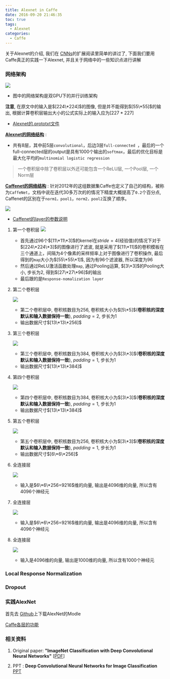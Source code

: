 ```yaml
---
title: Alexnet in Caffe
date: 2016-09-20 21:46:35
toc: true
tags:
  - Alexnet
categories:
  - Caffe
---
```

关于Alexnet的介绍, 我们在 [CNNs](http://simtalk.cn/2016/09/12/CNNs/#拓展阅读)的扩展阅读里简单的讲过了, 下面我们要用Caffe真正的实践一下Alexnet, 并且关于网络中的一些知识点进行讲解
<!--more-->

### **网络架构**

![](\img\Alexnet-in-Caffe\architecture.png)

- 图中的网络架构是双GPU下的并行训练架构

**注意**, 在原文中的输入是$[224\*224]$的图像, 但是并不能得到$[55\*55]$的输出, 根据计算卷积层输出大小的公式实际上的输入应为$[227*227]$

- [Alexnet的.prototxt文件](https://gist.github.com/Simshang/d5e821d859b871671ecef6029bcffc60)

**[Alexnet的网络结构](http://ethereon.github.io/netscope/#/gist/d5e821d859b871671ecef6029bcffc60)** :   

- 共有8层，其中前5层`convolutional`，后边3层`full-connected `，最后的一个full-connected层的output是具有1000个输出的`softmax`，最后的优化目标是最大化平均的`multinomial logistic regression`

> 一个卷积层中除了卷积层以外还可能包含一个ReLU层, 一个Pool层, 一个Norm层

**[Caffenet的网络结构](http://ethereon.github.io/netscope/#/gist/003720497dd718c07c14ebf38e7acec1)** : 
针对2012年的这组数据集Caffe也定义了自己的结构，被称为`CaffeNet`，文档中说在迭代30多万次的的情况下精度大概提高了`0.2`个百分点, Caffenet的区别在于`norm1，pool1`，`norm2，pool2`互换了顺序。

   ![](\img\Alexnet-in-Caffe\AlexCaffe.png)

- [Caffenet的layer的参数说明](http://blog.csdn.net/losteng/article/details/50827606)

1. 第一个卷积层
   ![](\img\Alexnet-in-Caffe\conv1.png)

   - 首先通过$96$个$[11\*11\*3]$的kernel在$stride=4$(经验值)的情况下对于$[224\*224\*3]$的图像进行了滤波, 就是采用了$[11\*11]$的卷积模板在三个通道上，间隔为4个像素的采样频率上对于图像进行了卷积操作, 最后得到的`map`大小为$[55\*55\*1]$, 因为有96个滤波器, 所以深度为$96$
   - 然后通过ReLU激活函数处理`map`, 通过Pooling运算, $[3\*3]$的Pooling大小, 步长为2, 得到$[27\*27\*96]$的输出
   - 最后跟的是`Response-nomalization layer`

2. 第二个卷积层
   
   ![](\img\Alexnet-in-Caffe\conv2.png)
   
   - 第二个卷积层中, 卷积核数目为$256$, 卷积核大小为$[5\*5]$(**卷积核的深度默认和输入数据保持一致**), $padding=2$, 步长为1
   - 输出数据尺寸$[13\*13\*256]$
   
3. 第三个卷积层

   ![](\img\Alexnet-in-Caffe\conv3.png)
   
   - 第三个卷积层中, 卷积核数目为$384$, 卷积核大小为$[3\*3]$(**卷积核的深度默认和输入数据保持一致**), $padding=1$, 步长为1
   - 输出数据尺寸$[13\*13\*384]$

4. 第四个卷积层

   ![](\img\Alexnet-in-Caffe\conv4.png)
   
   - 第四个卷积层中, 卷积核数目为$384$, 卷积核大小为$[3\*3]$(**卷积核的深度默认和输入数据保持一致**), $padding=1$, 步长为1
   - 输出数据尺寸$[13\*13\*384]$

5. 第五个卷积层
   
   ![](\img\Alexnet-in-Caffe\conv5.png)
   
   - 第五个卷积层中, 卷积核数目为$256$, 卷积核大小为$[3\*3]$(**卷积核的深度默认和输入数据保持一致**), $padding=1$, 步长为1
   - 输出数据尺寸$[6\*6\*256]$

6. 全连接层

   ![](\img\Alexnet-in-Caffe\fc6.png)
   
   - 输入是$6\*6\*256=9216$维的向量, 输出是$4096$维的向量, 所以含有4096个神经元

7. 全连接层
   
   ![](\img\Alexnet-in-Caffe\fc7.png)
   
   - 输入是$6\*6\*256=9216$维的向量, 输出是$4096$维的向量, 所以含有4096个神经元

8. 全连接层
   
   ![](\img\Alexnet-in-Caffe\fc8.png)
   
   - 输入是$4096$维的向量, 输出是$1000$维的向量, 所以含有1000个神经元


### **Local Response Normalization**

### **Dropout**


### **实践AlexNet**

首先去 [Github](https://github.com/BVLC/caffe/tree/master/models/bvlc_alexnet)上下载AlexNet的Modle

[Caffe各层的功能](http://caffe.berkeleyvision.org/tutorial/layers.html)

### **相关资料**

1. Original paper: **"ImageNet Classification with Deep Convolutional Neural Networks"** [[PDF](http://www.cs.toronto.edu/~fritz/absps/imagenet.pdf)]

2. PPT : **Deep Convolutional Neural Networks for Image Classification** [PPT](http://slazebni.cs.illinois.edu/spring14/lec24_cnn.pdf)
